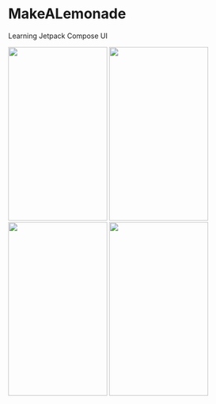 # MakeALemonade
Learning Jetpack Compose UI

<img src="https://user-images.githubusercontent.com/74100292/204492840-31526d49-cc59-471a-b4ed-0e339dc556ec.jpeg" width="200" height="350"> <img src="https://user-images.githubusercontent.com/74100292/204492855-cfddb279-dfdd-41f6-a7c8-65fec214efc1.jpeg" width="200" height="350"> <img src="https://user-images.githubusercontent.com/74100292/204492864-4df47071-655c-4b73-92a2-6d3cfbf31509.jpeg" width="200" height="350"> <img src="https://user-images.githubusercontent.com/74100292/204492878-46841037-e42c-4840-9a0c-8dd007ea1a0e.jpeg" width="200" height="350">

